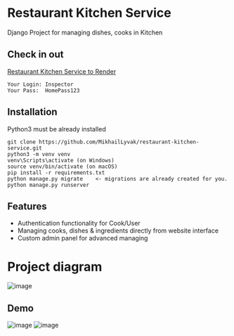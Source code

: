 # Restaurant Kitchen Service

Django Project for managing dishes, cooks in Kitchen

## Check in out

   [Restaurant Kitchen Service to Render](https://kitchen-1f2x.onrender.com/)

```shell
Your Login: Inspector
Your Pass:  HomePass123
```


## Installation

Python3 must be already installed

```shell
git clone https://github.com/MikhailLyvak/restaurant-kitchen-service.git
python3 -m venv venv
venv\Scripts\activate (on Windows)
source venv/bin/activate (on macOS)
pip install -r requirements.txt
python manage.py migrate    <- migrations are already created for you.
python manage.py runserver
```

## Features
* Authentication functionality for Cook/User
* Managing cooks, dishes & ingredients directly from website interface
* Custom admin panel for advanced managing

# Project diagram
![image](https://user-images.githubusercontent.com/118639650/229059931-19cf62e8-dbd4-40c6-80d2-c2e370d871cf.png)

## Demo
![image](https://user-images.githubusercontent.com/118639650/229090038-a77d6681-e2a5-439d-a3b4-82a15d72f143.png)
![image](https://user-images.githubusercontent.com/118639650/229090132-796eb17a-5097-470e-b4ef-2ee93392dc0e.png)

